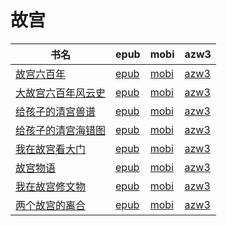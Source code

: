 # 故宫

| 书名 | epub | mobi | azw3 |
| --- | --- | --- | --- |
| [故宫六百年](http://ct.dalanmei.com/f/31084289-572083443-5ff6e9) | [epub](http://ct.dalanmei.com/f/31084289-572083443-5ff6e9) | [mobi](http://ct.dalanmei.com/f/31084289-571729144-3c75bf) | [azw3](http://ct.dalanmei.com/f/31084289-572112134-4557d1) |
| [大故宫六百年风云史](http://ct.dalanmei.com/f/31084289-572112554-8f0e7a) | [epub](http://ct.dalanmei.com/f/31084289-572112554-8f0e7a) | [mobi](http://ct.dalanmei.com/f/31084289-571723520-e55bfe) | [azw3](http://ct.dalanmei.com/f/31084289-572116596-a5602e) |
| [给孩子的清宫兽谱](http://ct.dalanmei.com/f/31084289-572114260-242e0e) | [epub](http://ct.dalanmei.com/f/31084289-572114260-242e0e) | [mobi](http://ct.dalanmei.com/f/31084289-571713626-e99298) | [azw3](http://ct.dalanmei.com/f/31084289-572128502-8beabb) |
| [给孩子的清宫海错图](http://ct.dalanmei.com/f/31084289-572114440-ac1c57) | [epub](http://ct.dalanmei.com/f/31084289-572114440-ac1c57) | [mobi](http://ct.dalanmei.com/f/31084289-571713294-59b047) | [azw3](http://ct.dalanmei.com/f/31084289-572129862-f05ef1) |
| [我在故宫看大门](http://ct.dalanmei.com/f/31084289-571811218-078d8e) | [epub](http://ct.dalanmei.com/f/31084289-571811218-078d8e) | [mobi](http://ct.dalanmei.com/f/31084289-571542036-32bec1) | [azw3](http://ct.dalanmei.com/f/31084289-572196402-5e9248) |
| [故宫物语](http://ct.dalanmei.com/f/31084289-571732560-75c7c2) | [epub](http://ct.dalanmei.com/f/31084289-571732560-75c7c2) | [mobi](http://ct.dalanmei.com/f/31084289-571586532-c26d85) | [azw3](http://ct.dalanmei.com/f/31084289-571844623-1cf010) |
| [我在故宫修文物](http://ct.dalanmei.com/f/31084289-595860400-f7ecb8) | [epub](http://ct.dalanmei.com/f/31084289-595860400-f7ecb8) | [mobi](http://ct.dalanmei.com/f/31084289-595858167-bdfbc8) | [azw3](http://ct.dalanmei.com/f/31084289-595860039-2d25cd) |
| [两个故宫的离合](http://ct.dalanmei.com/f/31084289-571788233-48df80) | [epub](http://ct.dalanmei.com/f/31084289-571788233-48df80) | [mobi](http://ct.dalanmei.com/f/31084289-571456027-19987e) | [azw3](http://ct.dalanmei.com/f/31084289-571890233-caa535) |
